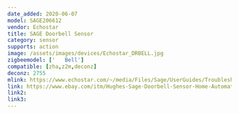 ```yaml
---
date_added: 2020-06-07
model: SAGE206612
vendor: Echostar
title: SAGE Doorbell Sensor
category: sensor
supports: action
image: /assets/images/devices/Echostar_DRBELL.jpg
zigbeemodel: ['   Bell']
compatible: [zha,z2m,deconz]
deconz: 2755
mlink: https://www.echostar.com/~/media/Files/Sage/UserGuides/Troubleshooting_Doorbell3a.ashx
link: https://www.ebay.com/itm/Hughes-Sage-Doorbell-Sensor-Home-Automation-Security-System/174011801734
link2: 
link3: 
---
```

